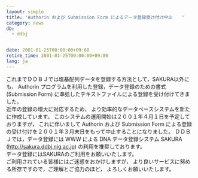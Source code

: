 ```yaml
---
layout: simple
title: 'Authorin および Submission Form によるデータ登録受け付け中止　　'
category: news
db:
  - ddbj


date: 2001-01-25T00:00:00+09:00
retire_time: 2001-01-25T00:00:00+09:00
lang: ja
---
```


これまでＤＤＢＪでは塩基配列データを登録する方法として，SAKURA以外にも， Authorin プログラムを利用した登録，データ登録のための書式 (Submission Form) に準処したテキストファイルによる登録を受け付けてきました。<br>近年の登録の増大に対応するため， より効率的なデータベースシステムを新たに作成しています。 このシステムの運用開始は２００１年４月１日を予定しておりますが， これに伴いまして Authorin および Submission Form による登録の受け付けを２００１年３月末日をもって中止することになりました。 ＤＤＢＪでは，データ登録には WWW による DNA データ登録システム SAKURA (http://sakura.ddbj.nig.ac.jp) の利用を推奨しております。<br>データ登録にはSAKURAのご利用をお願いいたします。<br>ご利用されている皆様にはご迷惑をおかけしますが， より良いサービスに努める所存ですので，ご理解とご協力のほど， よろしくお願いいたします。
